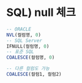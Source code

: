 # SQL) null 체크

```sql
-- ORACLE
NVL(컬럼명, 0)
-- SQL Server
IFNULL(컬럼명, 0)
-- 표준 SQL
COALESCE(컬럼명, 0)

-- 다른 컬럼도 가능 
COALESCE(컬럼1, 컬럼2)
```

